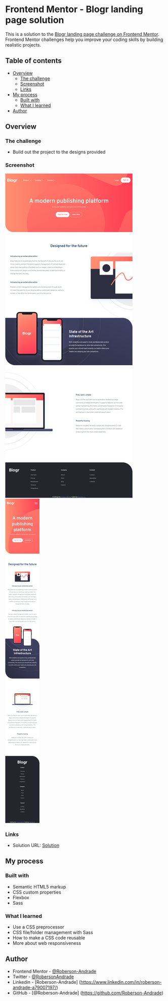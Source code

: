 # Frontend Mentor - Blogr landing page solution

This is a solution to the [Blogr landing page challenge on Frontend Mentor](https://www.frontendmentor.io/challenges/blogr-landing-page-EX2RLAApP). Frontend Mentor challenges help you improve your coding skills by building realistic projects. 

## Table of contents

- [Overview](#overview)
  - [The challenge](#the-challenge)
  - [Screenshot](#screenshot)
  - [Links](#links)
- [My process](#my-process)
  - [Built with](#built-with)
  - [What I learned](#what-i-learned)
- [Author](#author)

## Overview

### The challenge

- Build out the project to the designs provided

### Screenshot

![Desktop Version](./design/my-desktop-design.PNG)
![Mobile Version](./design/my-mobile-design.PNG)

### Links

- Solution URL: [Solution](https://roberson-andrade.github.io/Frontend-Mentor-Solutions/blogr-landing-page-main/)

## My process

### Built with

- Semantic HTML5 markup
- CSS custom properties
- Flexbox
- Sass 

### What I learned

- Use a CSS preprocessor 
- CSS file/folder management with Sass
- How to make a CSS code reusable
- More about web responsiveness

## Author

- Frontend Mentor - [@Roberson-Andrade](https://www.frontendmentor.io/profile/Roberson-Andrade)
- Twitter - [@RobersonAndrade](https://twitter.com/RobersonAndrad)
- Linkedin - [Roberson-Andrade] (https://www.linkedin.com/in/roberson-andrade-a79007197/)
- GitHub - [@Roberson-Andrade] (https://github.com/Roberson-Andrade)